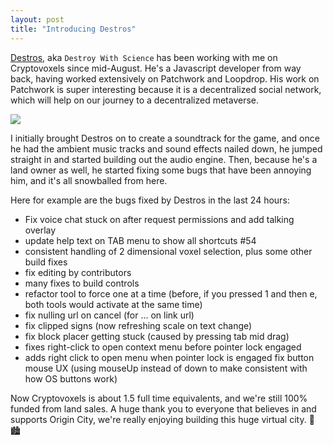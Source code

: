 ```yaml
---
layout: post
title: "Introducing Destros"
---
```


[Destros](https://twitter.com/mattmckegg), aka `Destroy With Science` has been working with me on Cryptovoxels since mid-August. He's a Javascript developer from way back, having worked extensively on Patchwork and Loopdrop. His work on Patchwork is super interesting because it is a decentralized social network, which will help on our journey to a decentralized metaverse.

![](https://pbs.twimg.com/media/ED5XKoBWwAErPS6?format=jpg)

I initially brought Destros on to create a soundtrack for the game, and once he had the ambient music tracks and sound effects nailed down, he jumped straight in and started building out the audio engine. Then, because he's a land owner as well, he started fixing some bugs that have been annoying him, and it's all snowballed from here.

Here for example are the bugs fixed by Destros in the last 24 hours:

* Fix voice chat stuck on after request permissions and add talking overlay
* update help text on TAB menu to show all shortcuts #54
 * consistent handling of 2 dimensional voxel selection, plus some other build fixes
* fix editing by contributors
* many fixes to build controls 
* refactor tool to force one at a time (before, if you pressed 1 and then e, both tools would activate at the same time)
* fix nulling url on cancel (for ... on link url)
* fix clipped signs (now refreshing scale on text change)
* fix block placer getting stuck (caused by pressing tab mid drag)
* fixes right-click to open context menu before pointer lock engaged
* adds right click to open menu when pointer lock is engaged
fix button mouse UX (using mouseUp instead of down to make consistent with how OS buttons work)

Now Cryptovoxels is about 1.5 full time equivalents, and we're still 100% funded from land sales. A huge thank you to everyone that believes in and supports Origin City, we're really enjoying building this huge virtual city. 🥰 🏙